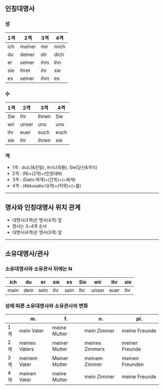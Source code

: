 ## 인칭대명사
### 성
|1격|2격|3격|4격|
|---|---|---|---|
|ich|meiner|mir|mich|
|du|deiner|dir|dich|
|er|seiner|ihm|ihn|
|sie|ihrer|ihr|sie|
|es|seiner|ihm|es|
### 수
|1격|2격|3격|4격|
|---|---|---|---|
|Sie|Ihr|Ihnen|Sie|
|wir|unser|uns|uns|
|ihr|euer|euch|euch|
|sie|ihr|ihnen|sie|
### 격
- 1격 : du(너&친밀), ihr(너희들), Sie(당신&격식)
- 2격 : (N)+(2격)+(인칭대N)
- 3격 : (Dativ:여격)+(간목)+(~에게)
- 4격 : (Akkusativ:대격)+(직목)+(~를)
<hr>

## 명사와 인칭대명사 위치 관계
- 대명사(3격)은 명사(4격) 앞
- 명사는 3~4격 순서
- 대명사(4격)은 명사(3격) 앞
<hr>

## 소유대명사/관사
### 소유대명사와 소유관사 뒤에는 N
|ich|du|er|sie|es|Sie|wir|ihr|sie|
|---|---|---|---|---|---|---|---|---|
|mein|dein|sein|ihr|sein|Ihr|unser|euer|ihr|
### 성에 따른 소유대명사와 소유관사의 변화
||m.|f.|n.|pl.|
|---|---|---|---|---|
|1격|mein Vater|meine Mutter|mein Zimmer|meine Freunde|
|2격|meines Vaters|meiner Mutter|meines Zimmers|meiner Freunde|
|3격|meinem Vater|Meiner Mutter|meinem Zimmer|meinen Freunden|
|4격|meinen Vater|meine Mutter|mein Zimmer|meine Freunde|